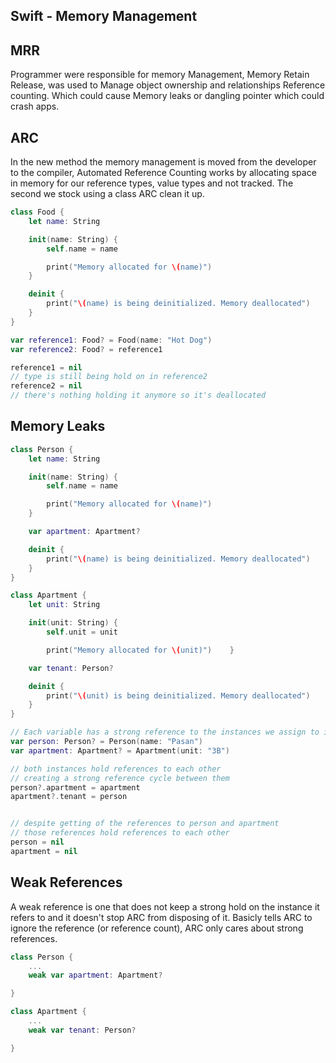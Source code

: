 ## Swift - Memory Management


## MRR
Programmer were responsible for memory Management, Memory Retain Release, was used to Manage object ownership and relationships Reference counting. Which could cause Memory leaks or dangling pointer which could crash apps.


## ARC
In the new method the memory management is moved from the developer to the compiler, Automated Reference Counting works by allocating space in memory for our reference types, value types and not tracked. The second we stock using a class ARC clean it up.

```Swift
class Food {
    let name: String

    init(name: String) {
        self.name = name

        print("Memory allocated for \(name)")
    }

    deinit {
        print("\(name) is being deinitialized. Memory deallocated")
    }
}

var reference1: Food? = Food(name: "Hot Dog")
var reference2: Food? = reference1

reference1 = nil
// type is still being hold on in reference2
reference2 = nil
// there's nothing holding it anymore so it's deallocated
```

## Memory Leaks

```Swift
class Person {
    let name: String

    init(name: String) {
        self.name = name

        print("Memory allocated for \(name)")
    }

    var apartment: Apartment?

    deinit {
        print("\(name) is being deinitialized. Memory deallocated")
    }
}

class Apartment {
    let unit: String

    init(unit: String) {
        self.unit = unit

        print("Memory allocated for \(unit)")    }

    var tenant: Person?

    deinit {
        print("\(unit) is being deinitialized. Memory deallocated")
    }
}

// Each variable has a strong reference to the instances we assign to it
var person: Person? = Person(name: "Pasan")
var apartment: Apartment? = Apartment(unit: "3B")

// both instances hold references to each other
// creating a strong reference cycle between them
person?.apartment = apartment
apartment?.tenant = person


// despite getting of the references to person and apartment
// those references hold references to each other
person = nil
apartment = nil
```

## Weak References
A weak reference is one that does not keep a strong hold on the instance it refers to and it doesn't stop ARC from disposing of it. Basicly tells ARC to ignore the reference (or reference count), ARC only cares about strong references.

```Swift
class Person {
    ...
    weak var apartment: Apartment?

}

class Apartment {
    ...
    weak var tenant: Person?

}
```
